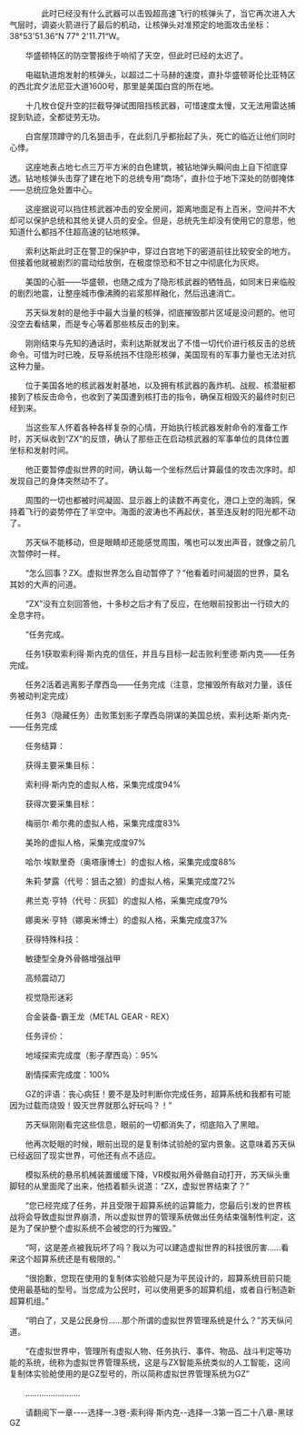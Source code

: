 <div class="read-content j_readContent" id="">
                <p>　　　　此时已经没有什么武器可以击毁超高速飞行的核弹头了，当它再次进入大气层时，调姿火箭进行了最后的机动，让核弹头对准预定的地面攻击坐标：38°53'51.36“N 77° 2'11.71“W。<p>　　华盛顿特区的防空警报终于响彻了天空，但此时已经的太迟了。<p>　　电磁轨道炮发射的核弹头，以超过二十马赫的速度，直扑华盛顿哥伦比亚特区的西北宾夕法尼亚大道1600号，那里是美国白宫的所在地。<p>　　十几枚仓促升空的拦截导弹试图阻挡核武器，可惜速度太慢，又无法用雷达捕捉到轨迹，全都徒劳无功。<p>　　白宫屋顶蹲守的几名狙击手，在此刻几乎都抬起了头，死亡的临近让他们同时心悸。<p>　　这座地表占地七点三万平方米的白色建筑，被钻地弹头瞬间由上自下彻底穿透。钻地核弹头击穿了建在地下的总统专用“商场”，直扑位于地下深处的防御掩体——总统应急处置中心。<p>　　这座据说可以挡住核武器冲击的安全房间，距离地面足有上百米，空间并不大却可以保护总统和其他关键人员的安全。但是，总统先生却没有使用它的意思，他知道什么都挡不住超高速的钻地核弹。<p>　　索利达斯此时正在警卫的保护中，穿过白宫地下的密道前往比较安全的地方。但接着他就被剧烈的震动给放倒，在极度惊恐和不甘之中彻底化为灰烬。<p>　　美国的心脏——华盛顿，也随之成为了隐形核武器的牺牲品，如同末日来临般的剧烈地震，让整座城市像沸腾的岩浆那样融化，然后迅速消亡。<p>　　苏天纵发射的是他手中最大当量的核弹，彻底摧毁那片区域是没问题的。他可没空去看结果，而是专心等着那些核反击的到来。<p>　　刚刚结束与先知的通话时，索利达斯就发出了不惜一切代价进行核反击的总统命令。可惜为时已晚，反导系统挡不住隐形核弹，美国现有的军事力量也无法对抗这种力量。<p>　　位于美国各地的核武器发射基地，以及拥有核武器的轰炸机、战舰、核潜艇都接到了核反击命令，也收到了美国遭到核打击的指令，确保互相毁灭的最终时刻已经到来。<p>　　当这些军人怀着各种各样复杂的心情，开始执行核武器发射命令的准备工作时，苏天纵收到“ZX“的反馈，确认了那些正在启动核武器的军事单位的具体位置坐标和发射时间。<p>　　他正要暂停虚拟世界的时间，确认每一个坐标然后计算最佳的攻击次序时。却发现自己的身体突然动不了。<p>　　周围的一切也都被时间凝固、显示器上的读数不再变化，港口上空的海鸥，保持着飞行的姿势停在了半空中。海面的波涛也不再起伏，甚至连反射的阳光都不动了。<p>　　苏天纵不能移动，但是眼睛却还能感觉周围，嘴也可以发出声音，就像之前几次暂停时一样。<p>　　“怎么回事？ZX。虚拟世界怎么自动暂停了？”他看着时间凝固的世界，莫名其妙的大声的问道。<p>　　“ZX”没有立刻回答他，十多秒之后才有了反应，在他眼前投影出一行硕大的全息字符。<p>　　“任务完成。<p>　　任务1获取索利得·斯内克的信任，并且与目标一起击败利奎德·斯内克——任务完成。<p>　　任务2活着逃离影子摩西岛­——任务完成（注意，您摧毁所有敌对力量，该任务被动判定完成）<p>　　任务3（隐藏任务）击败策划影子摩西岛阴谋的美国总统，索利达斯·斯内克­——任务完成<p>　　任务结算：<p>　　获得主要采集目标：<p>　　索利得·斯内克的虚拟人格，采集完成度94%<p>　　获得次要采集目标：<p>　　梅丽尔·希尔弗的虚拟人格，采集完成度83%<p>　　美玲的虚拟人格，采集完成度97%<p>　　哈尔·埃默里奇（奥塔康博士）的虚拟人格，采集完成度88%<p>　　朱莉·梦露（代号：狙击之狼）的虚拟人格，采集完成度72%<p>　　弗兰克·亨特（代号：灰狐）的虚拟人格，采集完成度79%<p>　　娜奥米·亨特（娜奥米博士）的虚拟人格，采集完成度37%<p>　　获得特殊科技：<p>　　敏捷型全身外骨骼增强战甲<p>　　高频震动刀<p>　　视觉隐形迷彩<p>　　合金装备-霸王龙（METAL GEAR - REX）<p>　　任务评价：<p>　　地域探索完成度（影子摩西岛）：95%<p>　　剧情探索完成度：100%<p>　　GZ的评语：丧心病狂！要不是及时判断你完成任务，超算系统和我都有可能因为过载而烧毁！毁灭世界就那么好玩吗？！”<p>　　苏天纵刚刚看完这些信息，眼前的一切都消失了，彻底陷入了黑暗。<p>　　他再次眨眼的时候，眼前出现的是复制体试验舱的室内景象。这意味着苏天纵已经返回了现实世界，可他还有点不适应。<p>　　模拟系统的悬吊机械装置缓缓下降，VR模拟用外骨骼自动打开，苏天纵头重脚轻的从里面爬了出来，他捂着额头说道：“ZX，虚拟世界结束了？”<p>　　“您已经完成了任务，并且受限于超算系统的运算能力，您最后引发的世界核战将会导致虚拟世界崩溃，所以虚拟世界的管理系统做出任务结束强制性判定，这是为了保护整个虚拟系统不会被您的行为摧毁。”<p>　　“呵，这是差点被我玩坏了吗？我以为可以建造虚拟世界的科技很厉害……看来这个超算系统还是有极限的。”<p>　　“很抱歉，您现在使用的复制体实验舱只是为平民设计的，超算系统目前只能使用最基础的型号。当您成为公民时，可以使用更多的超算机组，或者自行制造新超算机组。”<p>　　“明白了，又是公民身份……那个所谓的虚拟世界管理系统是什么？”苏天纵问道。<p>　　“在虚拟世界中，管理所有虚拟人物、任务执行、事件、物品、战斗判定等功能的系统，统称为虚拟世界管理系统，这是与ZX智能系统类似的人工智能，这间复制体实验舱使用的是GZ型号的，所以简称虚拟世界管理系统为GZ”<p>　　……………………<p>　　请翻阅下一章----选择一.3卷-索利得·斯内克--选择一.3第一百二十八章-黑球GZ<p>　　<p> 
            </div>